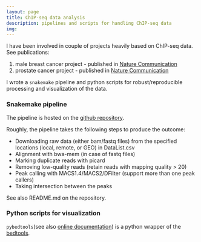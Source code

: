 ```yaml
---
layout: page
title: ChIP-seq data analysis 
description: pipelines and scripts for handling ChIP-seq data
img:
---
```



I have been involved in couple of projects heavily based on ChIP-seq data.
See publications:
<ol>
  <li> male breast cancer project - published in <a href="https://www.nature.com/articles/s41467-018-02856-2">Nature Communication</a></li>
  <li> prostate cancer project - published in <a href="https://www.nature.com/articles/s41467-018-07270-2">Nature Communication</a></li>
</ol>

I wrote a `snakemake` pipeline and python scripts for robust/reproducible processing and visualization of the data.



<h3> Snakemake pipeline </h3>

The pipeline is hosted on the <a href="https://github.com/anoyaro84/snakemake_ChIPseq">github repository</a>.

Roughly, the pipeline takes the following steps to produce the outcome:

<ul>
  <li> Downloading raw data (either bam/fastq files) from the specified locations (local, remote, or GEO) in DataList.csv </li>
  <li> Alignment with bwa-mem (in case of fastq files) </li>
  <li> Marking duplicate reads with picard </li>
  <li> Removing low-quality reads (retain reads with mapping quality > 20) </li>
  <li> Peak calling with MACS1.4/MACS2/DFilter (support more than one peak callers) </li>
  <li> Taking intersection between the peaks </li>
</ul>

See also README.md on the repository.


<h3> Python scripts for visualization </h3>

`pybedtools`(see also <a href="https://daler.github.io/pybedtools/">online documentation</a>) is a python wrapper of the <a href="https://bedtools.readthedocs.io/en/latest/">bedtools</a>.

 
